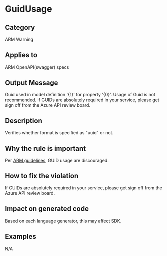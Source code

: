 # GuidUsage

## Category

ARM Warning

## Applies to

ARM OpenAPI(swagger) specs

## Output Message

Guid used in model definition '{1}' for property '{0}'. Usage of Guid is not recommended. If GUIDs are absolutely required in your service, please get sign off from the Azure API review board.

## Description

Verifies whether format is specified as "uuid" or not.

## Why the rule is important

Per [ARM guidelines](https://github.com/Azure/azure-resource-manager-rpc/blob/master/v1.0/resource-api-reference.md), GUID usage are discouraged.

## How to fix the violation

If GUIDs are absolutely required in your service, please get sign off from the Azure API review board.

## Impact on generated code

Based on each language generator, this may affect SDK.

## Examples

N/A
